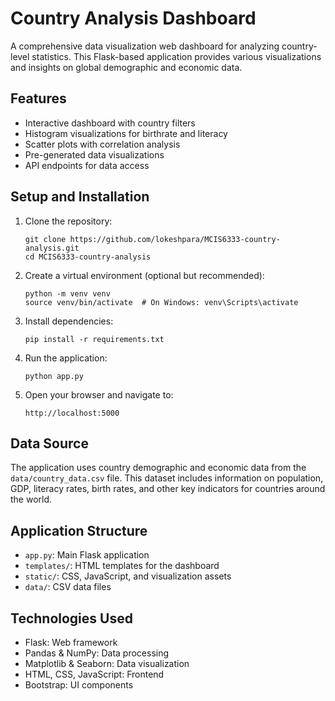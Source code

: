 # Country Analysis Dashboard

A comprehensive data visualization web dashboard for analyzing country-level statistics. This Flask-based application provides various visualizations and insights on global demographic and economic data.

## Features

- Interactive dashboard with country filters
- Histogram visualizations for birthrate and literacy
- Scatter plots with correlation analysis
- Pre-generated data visualizations
- API endpoints for data access

## Setup and Installation

1. Clone the repository:
   ```
   git clone https://github.com/lokeshpara/MCIS6333-country-analysis.git
   cd MCIS6333-country-analysis
   ```

2. Create a virtual environment (optional but recommended):
   ```
   python -m venv venv
   source venv/bin/activate  # On Windows: venv\Scripts\activate
   ```

3. Install dependencies:
   ```
   pip install -r requirements.txt
   ```

4. Run the application:
   ```
   python app.py
   ```

5. Open your browser and navigate to:
   ```
   http://localhost:5000
   ```

## Data Source

The application uses country demographic and economic data from the `data/country_data.csv` file. This dataset includes information on population, GDP, literacy rates, birth rates, and other key indicators for countries around the world.

## Application Structure

- `app.py`: Main Flask application
- `templates/`: HTML templates for the dashboard
- `static/`: CSS, JavaScript, and visualization assets
- `data/`: CSV data files

## Technologies Used

- Flask: Web framework
- Pandas & NumPy: Data processing
- Matplotlib & Seaborn: Data visualization
- HTML, CSS, JavaScript: Frontend
- Bootstrap: UI components 